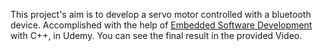This project's aim is to develop a servo motor controlled with a bluetooth device. Accomplished with the help of [Embedded Software Development](https://www.udemy.com/course/embedded-software-development-using-cpp/) with C++, in Udemy. You can see the final result in the provided Video.
